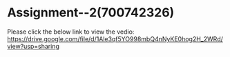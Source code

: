# Assignment--2(700742326)
Please click the below link to view the vedio:
https://drive.google.com/file/d/1Ale3qf5YO998mbQ4nNyKE0hog2H_2WRd/view?usp=sharing 
